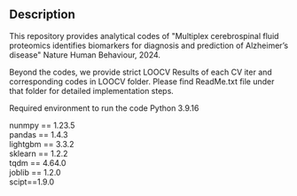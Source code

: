 

## Description   
This repository provides analytical codes of "Multiplex cerebrospinal fluid proteomics identifies biomarkers for diagnosis and prediction of Alzheimer’s disease" Nature Human Behaviour, 2024.

Beyond the codes, we provide strict LOOCV Results of each CV iter and corresponding codes in LOOCV folder. Please find ReadMe.txt file under that folder for detailed implementation steps.

Required environment to run the code
Python 3.9.16

nunmpy == 1.23.5 <br />
pandas == 1.4.3 <br />
lightgbm == 3.3.2 <br />
sklearn == 1.2.2 <br />
tqdm == 4.64.0 <br />
joblib == 1.2.0 <br />
scipt==1.9.0 <br />
